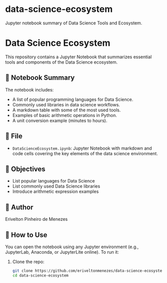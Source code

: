 # data-science-ecosystem
Jupyter notebook summary of Data Science Tools and Ecosystem.

# Data Science Ecosystem

This repository contains a Jupyter Notebook that summarizes essential tools and components of the Data Science ecosystem.

## 📘 Notebook Summary

The notebook includes:

- A list of popular programming languages for Data Science.
- Commonly used libraries in data science workflows.
- A markdown table with some of the most used tools.
- Examples of basic arithmetic operations in Python.
- A unit conversion example (minutes to hours).

## 📂 File

- `DataScienceEcosystem.ipynb`: Jupyter Notebook with markdown and code cells covering the key elements of the data science environment.

## 📌 Objectives

- List popular languages for Data Science
- List commonly used Data Science libraries
- Introduce arithmetic expression examples

## 👤 Author

Erivelton Pinheiro de Menezes

## 🔗 How to Use

You can open the notebook using any Jupyter environment (e.g., JupyterLab, Anaconda, or JupyterLite online). To run it:

1. Clone the repo:
   ```bash
   git clone https://github.com/eriveltonmenezes/data-science-ecosystem.git
   cd data-science-ecosystem

